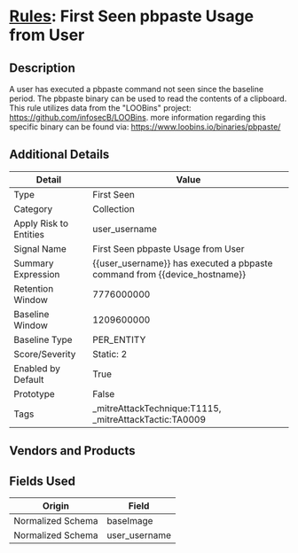 # [Rules](README.md): First Seen pbpaste Usage from User

## Description
A user has executed a pbpaste command not seen since the baseline period. The pbpaste binary can be used to read the contents of a clipboard. This rule utilizes data from the "LOOBins" project: https://github.com/infosecB/LOOBins. more information regarding this specific binary can be found via:  https://www.loobins.io/binaries/pbpaste/

## Additional Details
|Detail|Value|
|----|----|
|Type|First Seen|
|Category|Collection|
|Apply Risk to Entities|user_username|
|Signal Name|First Seen pbpaste Usage from User|
|Summary Expression|{{user_username}} has executed a pbpaste command from {{device_hostname}}|
|Retention Window|7776000000|
|Baseline Window|1209600000|
|Baseline Type|PER_ENTITY|
|Score/Severity|Static: 2|
|Enabled by Default|True|
|Prototype|False|
|Tags|_mitreAttackTechnique:T1115, _mitreAttackTactic:TA0009|
## Vendors and Products


## Fields Used

|Origin|Field|
|----|----|
|Normalized Schema|baseImage|
|Normalized Schema|user_username|


